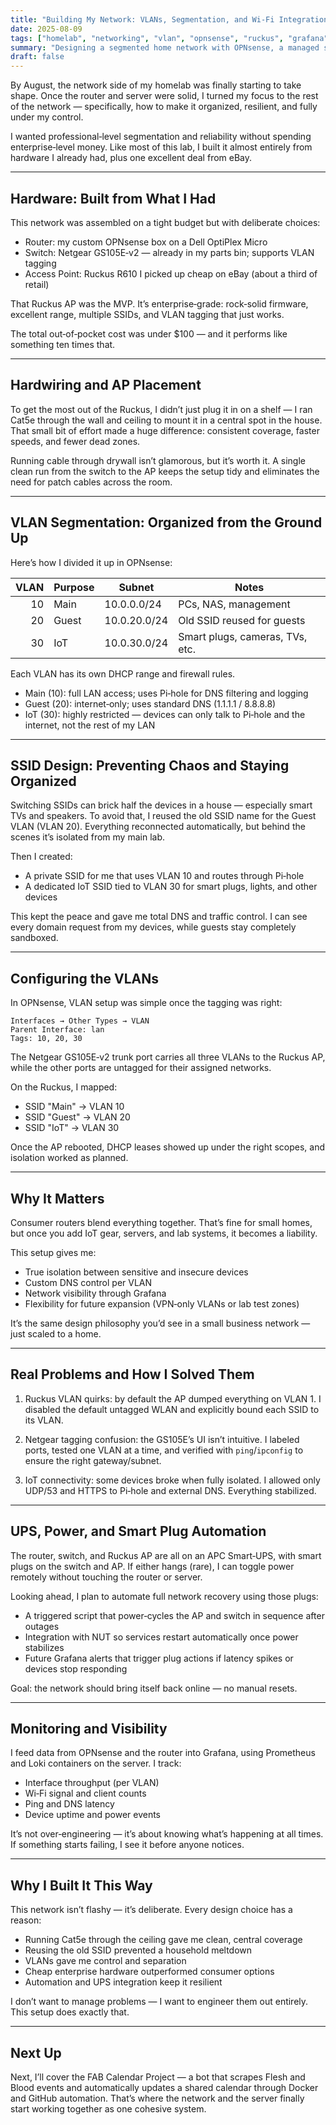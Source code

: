 ```yaml
---
title: "Building My Network: VLANs, Segmentation, and Wi‑Fi Integration"
date: 2025-08-09
tags: ["homelab", "networking", "vlan", "opnsense", "ruckus", "grafana", "automation"]
summary: "Designing a segmented home network with OPNsense, a managed switch, and a Ruckus access point — built mostly from spare parts and configured for automation, visibility, and resilience."
draft: false
---
```


By August, the network side of my homelab was finally starting to take shape.
Once the router and server were solid, I turned my focus to the rest of the network — specifically, how to make it organized, resilient, and fully under my control.

I wanted professional‑level segmentation and reliability without spending enterprise‑level money. Like most of this lab, I built it almost entirely from hardware I already had, plus one excellent deal from eBay.

---

## Hardware: Built from What I Had

This network was assembled on a tight budget but with deliberate choices:

- Router: my custom OPNsense box on a Dell OptiPlex Micro
- Switch: Netgear GS105E‑v2 — already in my parts bin; supports VLAN tagging
- Access Point: Ruckus R610 I picked up cheap on eBay (about a third of retail)

That Ruckus AP was the MVP. It’s enterprise‑grade: rock‑solid firmware, excellent range, multiple SSIDs, and VLAN tagging that just works.

The total out‑of‑pocket cost was under $100 — and it performs like something ten times that.

---

## Hardwiring and AP Placement

To get the most out of the Ruckus, I didn’t just plug it in on a shelf — I ran Cat5e through the wall and ceiling to mount it in a central spot in the house.
That small bit of effort made a huge difference: consistent coverage, faster speeds, and fewer dead zones.

Running cable through drywall isn’t glamorous, but it’s worth it. A single clean run from the switch to the AP keeps the setup tidy and eliminates the need for patch cables across the room.

---

## VLAN Segmentation: Organized from the Ground Up

Here’s how I divided it up in OPNsense:

| VLAN | Purpose | Subnet      | Notes                           |
|-----:|---------|-------------|---------------------------------|
|   10 | Main    | 10.0.0.0/24 | PCs, NAS, management            |
|   20 | Guest   | 10.0.20.0/24| Old SSID reused for guests      |
|   30 | IoT     | 10.0.30.0/24| Smart plugs, cameras, TVs, etc. |

Each VLAN has its own DHCP range and firewall rules.
- Main (10): full LAN access; uses Pi‑hole for DNS filtering and logging
- Guest (20): internet‑only; uses standard DNS (1.1.1.1 / 8.8.8.8)
- IoT (30): highly restricted — devices can only talk to Pi‑hole and the internet, not the rest of my LAN

---

## SSID Design: Preventing Chaos and Staying Organized

Switching SSIDs can brick half the devices in a house — especially smart TVs and speakers. To avoid that, I reused the old SSID name for the Guest VLAN (VLAN 20). Everything reconnected automatically, but behind the scenes it’s isolated from my main lab.

Then I created:
- A private SSID for me that uses VLAN 10 and routes through Pi‑hole
- A dedicated IoT SSID tied to VLAN 30 for smart plugs, lights, and other devices

This kept the peace and gave me total DNS and traffic control. I can see every domain request from my devices, while guests stay completely sandboxed.

---

## Configuring the VLANs

In OPNsense, VLAN setup was simple once the tagging was right:

```text
Interfaces → Other Types → VLAN
Parent Interface: lan
Tags: 10, 20, 30
```

The Netgear GS105E‑v2 trunk port carries all three VLANs to the Ruckus AP, while the other ports are untagged for their assigned networks.

On the Ruckus, I mapped:

- SSID "Main"  → VLAN 10
- SSID "Guest" → VLAN 20
- SSID "IoT"   → VLAN 30

Once the AP rebooted, DHCP leases showed up under the right scopes, and isolation worked as planned.

---

## Why It Matters

Consumer routers blend everything together. That’s fine for small homes, but once you add IoT gear, servers, and lab systems, it becomes a liability.

This setup gives me:
- True isolation between sensitive and insecure devices
- Custom DNS control per VLAN
- Network visibility through Grafana
- Flexibility for future expansion (VPN‑only VLANs or lab test zones)

It’s the same design philosophy you’d see in a small business network — just scaled to a home.

---

## Real Problems and How I Solved Them

1) Ruckus VLAN quirks: by default the AP dumped everything on VLAN 1. I disabled the default untagged WLAN and explicitly bound each SSID to its VLAN.

2) Netgear tagging confusion: the GS105E’s UI isn’t intuitive. I labeled ports, tested one VLAN at a time, and verified with `ping`/`ipconfig` to ensure the right gateway/subnet.

3) IoT connectivity: some devices broke when fully isolated. I allowed only UDP/53 and HTTPS to Pi‑hole and external DNS. Everything stabilized.

---

## UPS, Power, and Smart Plug Automation

The router, switch, and Ruckus AP are all on an APC Smart‑UPS, with smart plugs on the switch and AP. If either hangs (rare), I can toggle power remotely without touching the router or server.

Looking ahead, I plan to automate full network recovery using those plugs:
- A triggered script that power‑cycles the AP and switch in sequence after outages
- Integration with NUT so services restart automatically once power stabilizes
- Future Grafana alerts that trigger plug actions if latency spikes or devices stop responding

Goal: the network should bring itself back online — no manual resets.

---

## Monitoring and Visibility

I feed data from OPNsense and the router into Grafana, using Prometheus and Loki containers on the server. I track:
- Interface throughput (per VLAN)
- Wi‑Fi signal and client counts
- Ping and DNS latency
- Device uptime and power events

It’s not over‑engineering — it’s about knowing what’s happening at all times. If something starts failing, I see it before anyone notices.

---

## Why I Built It This Way

This network isn’t flashy — it’s deliberate. Every design choice has a reason:
- Running Cat5e through the ceiling gave me clean, central coverage
- Reusing the old SSID prevented a household meltdown
- VLANs gave me control and separation
- Cheap enterprise hardware outperformed consumer options
- Automation and UPS integration keep it resilient

I don’t want to manage problems — I want to engineer them out entirely. This setup does exactly that.

---

## Next Up

Next, I’ll cover the FAB Calendar Project — a bot that scrapes Flesh and Blood events and automatically updates a shared calendar through Docker and GitHub automation. That’s where the network and the server finally start working together as one cohesive system.

